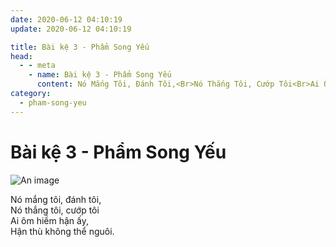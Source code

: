 ```yaml
---
date: 2020-06-12 04:10:19
update: 2020-06-12 04:10:19

title: Bài kệ 3 - Phẩm Song Yếu
head:
  - - meta
    - name: Bài kệ 3 - Phẩm Song Yếu
      content: Nó Mắng Tôi, Đánh Tôi,<Br>Nó Thắng Tôi, Cướp Tôi<Br>Ai Ôm Hiềm Hận Ấy,<Br>Hận Thù Không Thể Nguôi.<Br>
category:
  - pham-song-yeu
---
```


# Bài kệ 3 - Phẩm Song Yếu

![An image](/img/pham-song-yeu/pham-song-yeu-003.jpg)

Nó mắng tôi, đánh tôi,<br>Nó thắng tôi, cướp tôi<br>Ai ôm hiềm hận ấy,<br>Hận thù không thể nguôi.<br>

